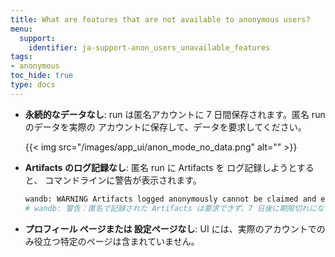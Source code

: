 ```yaml
---
title: What are features that are not available to anonymous users?
menu:
  support:
    identifier: ja-support-anon_users_unavailable_features
tags:
- anonymous
toc_hide: true
type: docs
---
```


*   **永続的なデータなし**: run は匿名アカウントに 7 日間保存されます。匿名 run のデータを実際の アカウントに保存して、データを要求してください。

    {{< img src="/images/app_ui/anon_mode_no_data.png" alt="" >}}

*   **Artifacts のログ記録なし**: 匿名 run に Artifacts を ログ記録しようとすると、 コマンドラインに警告が表示されます。
    ```bash
    wandb: WARNING Artifacts logged anonymously cannot be claimed and expire after 7 days.
    # wandb: 警告：匿名で記録された Artifacts は要求できず、7 日後に期限切れになります。
    ```

*   **プロフィール ページまたは 設定ページなし**: UI には、実際のアカウントでのみ役立つ特定のページは含まれていません。
